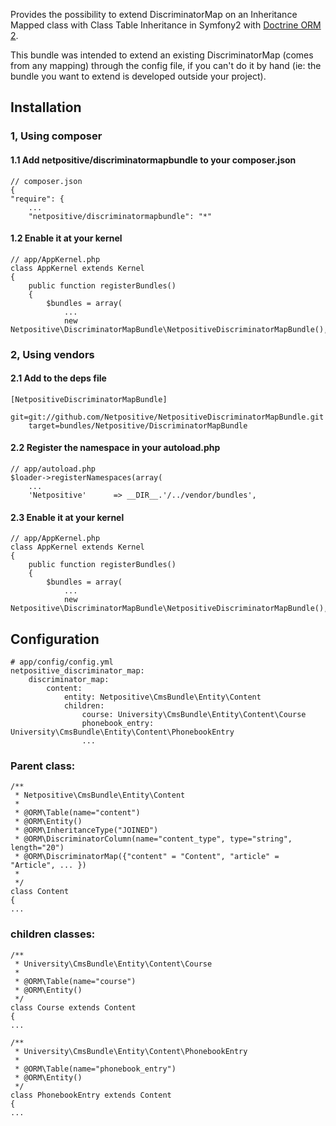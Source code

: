Provides the possibility to extend DiscriminatorMap on an Inheritance Mapped class with Class Table Inheritance in Symfony2 with [Doctrine ORM 2](http://docs.doctrine-project.org/projects/doctrine-orm/en/2.1/reference/inheritance-mapping.html#class-table-inheritance).

This bundle was intended to extend an existing DiscriminatorMap (comes from any mapping) through the config file, if you can't do it by hand (ie: the bundle you want to extend is developed outside your project).

## Installation

### 1, Using composer

#### 1.1 Add netpositive/discriminatormapbundle to your composer.json

    // composer.json
    {
    "require": {
        ...
        "netpositive/discriminatormapbundle": "*"

#### 1.2 Enable it at your kernel

    // app/AppKernel.php
    class AppKernel extends Kernel
    {
        public function registerBundles()
        {
            $bundles = array(
                ...
                new Netpositive\DiscriminatorMapBundle\NetpositiveDiscriminatorMapBundle(),

### 2, Using vendors

#### 2.1 Add to the deps file

    [NetpositiveDiscriminatorMapBundle]
        git=git://github.com/Netpositive/NetpositiveDiscriminatorMapBundle.git
        target=bundles/Netpositive/DiscriminatorMapBundle

#### 2.2 Register the namespace in your autoload.php

    // app/autoload.php
    $loader->registerNamespaces(array(
        ...
        'Netpositive'      => __DIR__.'/../vendor/bundles',

#### 2.3 Enable it at your kernel

    // app/AppKernel.php
    class AppKernel extends Kernel
    {
        public function registerBundles()
        {
            $bundles = array(
                ...
                new Netpositive\DiscriminatorMapBundle\NetpositiveDiscriminatorMapBundle(),

## Configuration

    # app/config/config.yml
    netpositive_discriminator_map:
        discriminator_map:
            content:
                entity: Netpositive\CmsBundle\Entity\Content
                children:
                    course: University\CmsBundle\Entity\Content\Course
                    phonebook_entry: University\CmsBundle\Entity\Content\PhonebookEntry
                    ...

### Parent class:

    /**
     * Netpositive\CmsBundle\Entity\Content
     *
     * @ORM\Table(name="content")
     * @ORM\Entity()
     * @ORM\InheritanceType("JOINED")
     * @ORM\DiscriminatorColumn(name="content_type", type="string", length="20")
     * @ORM\DiscriminatorMap({"content" = "Content", "article" = "Article", ... })
     *
     */
    class Content
    {
    ...
    
### children classes:

    /**
     * University\CmsBundle\Entity\Content\Course
     *
     * @ORM\Table(name="course")
     * @ORM\Entity()
     */
    class Course extends Content
    {
    ...

    /**
     * University\CmsBundle\Entity\Content\PhonebookEntry
     *
     * @ORM\Table(name="phonebook_entry")
     * @ORM\Entity()
     */
    class PhonebookEntry extends Content
    {
    ...

